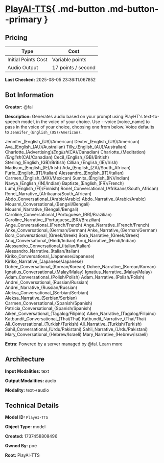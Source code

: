 # [PlayAI-TTS](https://poe.com/PlayAI-TTS){ .md-button .md-button--primary }

## Pricing

| Type | Cost |
|------|------|
| Initial Points Cost | Variable points |
| Audio Output | 17 points / second |

**Last Checked:** 2025-08-05 23:36:11.067852


## Bot Information

**Creator:** @fal

**Description:** Generates audio based on your prompt using PlayHT's text-to-speech model, in the voice of your choice. Use --voice [voice_name] to pass in the voice of your choice, choosing one from below. Voice defaults to `Jennifer_(English_(US)/American)`. 

Jennifer_(English_(US)/American)
Dexter_(English_(US)/American)
Ava_(English_(AU)/Australian)
Tilly_(English_(AU)/Australian)
Charlotte_(Advertising)_(English_(CA)/Canadian)
Charlotte_(Meditation)_(English_(CA)/Canadian)
Cecil_(English_(GB)/British)
Sterling_(English_(GB)/British)
Cillian_(English_(IE)/Irish)
Madison_(English_(IE)/Irish)
Ada_(English_(ZA)/South_African)
Furio_(English_(IT)/Italian)
Alessandro_(English_(IT)/Italian)
Carmen_(English_(MX)/Mexican)
Sumita_(English_(IN)/Indian)
Navya_(English_(IN)/Indian)
Baptiste_(English_(FR)/French)
Lumi_(English_(FI)/Finnish)
Ronel_Conversational_(Afrikaans/South_African)
Ronel_Narrative_(Afrikaans/South_African)
Abdo_Conversational_(Arabic/Arabic)
Abdo_Narrative_(Arabic/Arabic)
Mousmi_Conversational_(Bengali/Bengali)
Mousmi_Narrative_(Bengali/Bengali)
Caroline_Conversational_(Portuguese_(BR)/Brazilian)
Caroline_Narrative_(Portuguese_(BR)/Brazilian)
Ange_Conversational_(French/French)
Ange_Narrative_(French/French)
Anke_Conversational_(German/German)
Anke_Narrative_(German/German)
Bora_Conversational_(Greek/Greek)
Bora_Narrative_(Greek/Greek)
Anuj_Conversational_(Hindi/Indian)
Anuj_Narrative_(Hindi/Indian)
Alessandro_Conversational_(Italian/Italian)
Alessandro_Narrative_(Italian/Italian)
Kiriko_Conversational_(Japanese/Japanese)
Kiriko_Narrative_(Japanese/Japanese)
Dohee_Conversational_(Korean/Korean)
Dohee_Narrative_(Korean/Korean)
Ignatius_Conversational_(Malay/Malay)
Ignatius_Narrative_(Malay/Malay)
Adam_Conversational_(Polish/Polish)
Adam_Narrative_(Polish/Polish)
Andrei_Conversational_(Russian/Russian)
Andrei_Narrative_(Russian/Russian)
Aleksa_Conversational_(Serbian/Serbian)
Aleksa_Narrative_(Serbian/Serbian)
Carmen_Conversational_(Spanish/Spanish)
Patricia_Conversational_(Spanish/Spanish)
Aiken_Conversational_(Tagalog/Filipino)
Aiken_Narrative_(Tagalog/Filipino)
Katbundit_Conversational_(Thai/Thai)
Katbundit_Narrative_(Thai/Thai)
Ali_Conversational_(Turkish/Turkish)
Ali_Narrative_(Turkish/Turkish)
Sahil_Conversational_(Urdu/Pakistani)
Sahil_Narrative_(Urdu/Pakistani)
Mary_Conversational_(Hebrew/Israeli)
Mary_Narrative_(Hebrew/Israeli)

**Extra:** Powered by a server managed by @fal. Learn more


## Architecture

**Input Modalities:** text

**Output Modalities:** audio

**Modality:** text->audio


## Technical Details

**Model ID:** `PlayAI-TTS`

**Object Type:** model

**Created:** 1737458808496

**Owned By:** poe

**Root:** PlayAI-TTS
